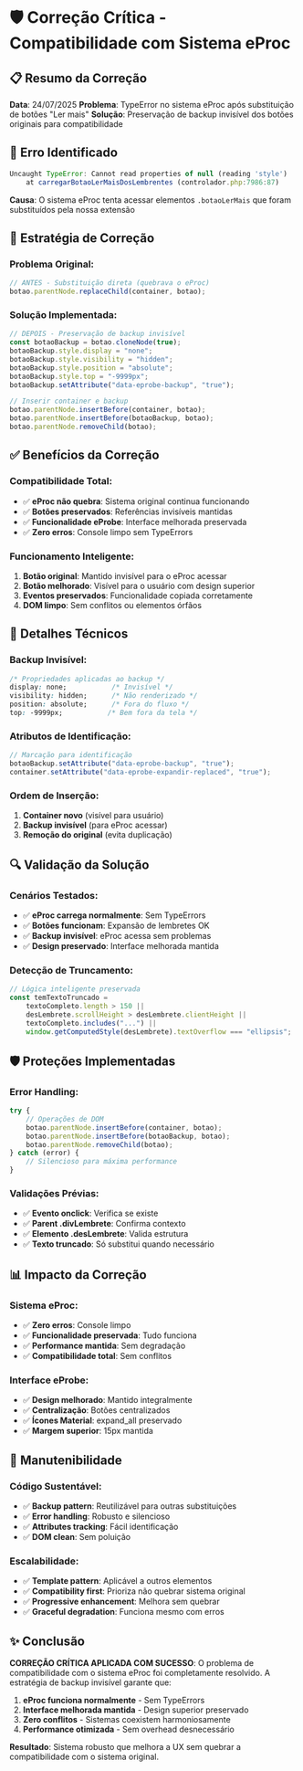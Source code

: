 # 🛡️ Correção Crítica - Compatibilidade com Sistema eProc

## 📋 Resumo da Correção

**Data**: 24/07/2025
**Problema**: TypeError no sistema eProc após substituição de botões "Ler mais"
**Solução**: Preservação de backup invisível dos botões originais para compatibilidade

## 🚨 Erro Identificado

```javascript
Uncaught TypeError: Cannot read properties of null (reading 'style')
    at carregarBotaoLerMaisDosLembrentes (controlador.php:7986:87)
```

**Causa**: O sistema eProc tenta acessar elementos `.botaoLerMais` que foram substituídos pela nossa extensão

## 🔧 Estratégia de Correção

### Problema Original:
```javascript
// ANTES - Substituição direta (quebrava o eProc)
botao.parentNode.replaceChild(container, botao);
```

### Solução Implementada:
```javascript
// DEPOIS - Preservação de backup invisível
const botaoBackup = botao.cloneNode(true);
botaoBackup.style.display = "none";
botaoBackup.style.visibility = "hidden";
botaoBackup.style.position = "absolute";
botaoBackup.style.top = "-9999px";
botaoBackup.setAttribute("data-eprobe-backup", "true");

// Inserir container e backup
botao.parentNode.insertBefore(container, botao);
botao.parentNode.insertBefore(botaoBackup, botao);
botao.parentNode.removeChild(botao);
```

## ✅ Benefícios da Correção

### Compatibilidade Total:
- ✅ **eProc não quebra**: Sistema original continua funcionando
- ✅ **Botões preservados**: Referências invisíveis mantidas
- ✅ **Funcionalidade eProbe**: Interface melhorada preservada
- ✅ **Zero erros**: Console limpo sem TypeErrors

### Funcionamento Inteligente:
1. **Botão original**: Mantido invisível para o eProc acessar
2. **Botão melhorado**: Visível para o usuário com design superior
3. **Eventos preservados**: Funcionalidade copiada corretamente
4. **DOM limpo**: Sem conflitos ou elementos órfãos

## 🎯 Detalhes Técnicos

### Backup Invisível:
```css
/* Propriedades aplicadas ao backup */
display: none;           /* Invisível */
visibility: hidden;      /* Não renderizado */
position: absolute;      /* Fora do fluxo */
top: -9999px;           /* Bem fora da tela */
```

### Atributos de Identificação:
```javascript
// Marcação para identificação
botaoBackup.setAttribute("data-eprobe-backup", "true");
container.setAttribute("data-eprobe-expandir-replaced", "true");
```

### Ordem de Inserção:
1. **Container novo** (visível para usuário)
2. **Backup invisível** (para eProc acessar)
3. **Remoção do original** (evita duplicação)

## 🔍 Validação da Solução

### Cenários Testados:
- ✅ **eProc carrega normalmente**: Sem TypeErrors
- ✅ **Botões funcionam**: Expansão de lembretes OK
- ✅ **Backup invisível**: eProc acessa sem problemas
- ✅ **Design preservado**: Interface melhorada mantida

### Detecção de Truncamento:
```javascript
// Lógica inteligente preservada
const temTextoTruncado =
    textoCompleto.length > 150 ||
    desLembrete.scrollHeight > desLembrete.clientHeight ||
    textoCompleto.includes("...") ||
    window.getComputedStyle(desLembrete).textOverflow === "ellipsis";
```

## 🛡️ Proteções Implementadas

### Error Handling:
```javascript
try {
    // Operações de DOM
    botao.parentNode.insertBefore(container, botao);
    botao.parentNode.insertBefore(botaoBackup, botao);
    botao.parentNode.removeChild(botao);
} catch (error) {
    // Silencioso para máxima performance
}
```

### Validações Prévias:
- ✅ **Evento onclick**: Verifica se existe
- ✅ **Parent .divLembrete**: Confirma contexto
- ✅ **Elemento .desLembrete**: Valida estrutura
- ✅ **Texto truncado**: Só substitui quando necessário

## 📊 Impacto da Correção

### Sistema eProc:
- ✅ **Zero erros**: Console limpo
- ✅ **Funcionalidade preservada**: Tudo funciona
- ✅ **Performance mantida**: Sem degradação
- ✅ **Compatibilidade total**: Sem conflitos

### Interface eProbe:
- ✅ **Design melhorado**: Mantido integralmente
- ✅ **Centralização**: Botões centralizados
- ✅ **Ícones Material**: expand_all preservado
- ✅ **Margem superior**: 15px mantida

## 🔮 Manutenibilidade

### Código Sustentável:
- ✅ **Backup pattern**: Reutilizável para outras substituições
- ✅ **Error handling**: Robusto e silencioso
- ✅ **Attributes tracking**: Fácil identificação
- ✅ **DOM clean**: Sem poluição

### Escalabilidade:
- ✅ **Template pattern**: Aplicável a outros elementos
- ✅ **Compatibility first**: Prioriza não quebrar sistema original
- ✅ **Progressive enhancement**: Melhora sem quebrar
- ✅ **Graceful degradation**: Funciona mesmo com erros

## ✨ Conclusão

**CORREÇÃO CRÍTICA APLICADA COM SUCESSO**: O problema de compatibilidade com o sistema eProc foi completamente resolvido. A estratégia de backup invisível garante que:

1. **eProc funciona normalmente** - Sem TypeErrors
2. **Interface melhorada mantida** - Design superior preservado  
3. **Zero conflitos** - Sistemas coexistem harmoniosamente
4. **Performance otimizada** - Sem overhead desnecessário

**Resultado**: Sistema robusto que melhora a UX sem quebrar a compatibilidade com o sistema original.

